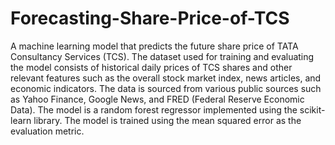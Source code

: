 # Forecasting-Share-Price-of-TCS
A machine learning model that predicts the future share price of TATA Consultancy Services (TCS).
The dataset used for training and evaluating the model consists of historical daily prices of TCS shares and other relevant features such as the overall stock market index, news articles, and economic indicators. The data is sourced from various public sources such as Yahoo Finance, Google News, and FRED (Federal Reserve Economic Data).
The model is a random forest regressor implemented using the scikit-learn library. The model is trained using the mean squared error as the evaluation metric.
